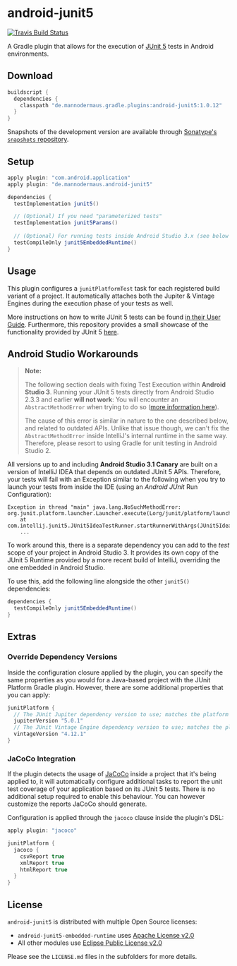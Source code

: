 # android-junit5

[![Travis Build Status](https://travis-ci.org/mannodermaus/android-junit5.svg?branch=master)][travisci]

A Gradle plugin that allows for the execution of [JUnit 5][junit5gh] tests in Android environments.

## Download

```groovy
buildscript {
  dependencies {
    classpath "de.mannodermaus.gradle.plugins:android-junit5:1.0.12"
  }
}
```

Snapshots of the development version are available through [Sonatype's `snapshots` repository][sonatyperepo].

## Setup

```groovy
apply plugin: "com.android.application"
apply plugin: "de.mannodermaus.android-junit5"

dependencies {
  testImplementation junit5()

  // (Optional) If you need "parameterized tests"
  testImplementation junit5Params()
    
  // (Optional) For running tests inside Android Studio 3.x (see below for details)
  testCompileOnly junit5EmbeddedRuntime()
}
```

## Usage

This plugin configures a `junitPlatformTest` task for each registered build variant of a project.
It automatically attaches both the Jupiter & Vintage Engines during the execution phase of your tests as well.

More instructions on how to write JUnit 5 tests can be found [in their User Guide][junit5ug].
Furthermore, this repository provides a small showcase of the functionality provided by JUnit 5 [here][sampletests].

## Android Studio Workarounds

> **Note:**
> 
> The following section deals with fixing Test Execution within **Android Studio 3**.
> Running your JUnit 5 tests directly from Android Studio 2.3.3 and earlier **will not work**:
> You will encounter an `AbstractMethodError` when trying to do so ([more information here][as2issue]).
> 
> The cause of this error is similar in nature to the one described below, and related to outdated APIs.
> Unlike that issue though, we can't fix the `AbstractMethodError` inside IntelliJ's internal runtime
> in the same way. Therefore, please resort to using Gradle for unit testing in Android Studio 2.


All versions up to and including **Android Studio 3.1 Canary** are built
on a version of IntelliJ IDEA that depends on outdated JUnit 5 APIs.
Therefore, your tests will fail with an Exception similar to the following when you try to
launch your tests from inside the IDE (using an *Android JUnit* Run Configuration):

```
Exception in thread "main" java.lang.NoSuchMethodError: org.junit.platform.launcher.Launcher.execute(Lorg/junit/platform/launcher/LauncherDiscoveryRequest;)V
	at com.intellij.junit5.JUnit5IdeaTestRunner.startRunnerWithArgs(JUnit5IdeaTestRunner.java:42)
	...
```

To work around this, there is a separate dependency you can add to the *test* scope
of your project in Android Studio 3. It provides its own copy of the JUnit 5 Runtime
provided by a more recent build of IntelliJ, overriding the one embedded in Android Studio.

To use this, add the following line alongside the other `junit5()` dependencies:

```groovy
dependencies {
  testCompileOnly junit5EmbeddedRuntime()
}
```

## Extras

### Override Dependency Versions

Inside the configuration closure applied by the plugin, you can specify the same properties as you would
for a Java-based project with the JUnit Platform Gradle plugin.
However, there are some additional properties that you can apply:

```groovy
junitPlatform {
  // The JUnit Jupiter dependency version to use; matches the platform's version by default
  jupiterVersion "5.0.1"
  // The JUnit Vintage Engine dependency version to use; matches the platform's version by default
  vintageVersion "4.12.1"
}
```

### JaCoCo Integration

If the plugin detects the usage of [JaCoCo][jacoco] inside a project that it's being applied to,
it will automatically configure additional tasks to report the unit test coverage
of your application based on its JUnit 5 tests.
There is no additional setup required to enable this behaviour.
You can however customize the reports JaCoCo should generate.

Configuration is applied through the `jacoco` clause inside the plugin's DSL:

```groovy
apply plugin: "jacoco"

junitPlatform {
  jacoco {
    csvReport true
    xmlReport true
    htmlReport true
  }
}
```

## License

`android-junit5` is distributed with multiple Open Source licenses:

- `android-junit5-embedded-runtime` uses [Apache License v2.0](android-junit5-embedded-runtime/LICENSE.md)
- All other modules use [Eclipse Public License v2.0](android-junit5/LICENSE.md)

Please see the `LICENSE.md` files in the subfolders for more details.

 [junit5gh]: https://github.com/junit-team/junit5
 [junit5ug]: http://junit.org/junit5/docs/current/user-guide
 [travisci]: https://travis-ci.org/mannodermaus/android-junit5
 [as2issue]: https://github.com/mannodermaus/android-junit5/issues/19
 [jacoco]: http://www.eclemma.org/jacoco
 [sonatyperepo]: https://oss.sonatype.org/content/repositories/snapshots/de/mannodermaus/gradle/plugins
 [sampletests]: sample/src/test
 [licensefile]: LICENSE.md
